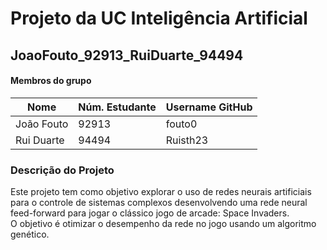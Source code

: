 # Projeto da UC Inteligência Artificial

## JoaoFouto_92913_RuiDuarte_94494

#### Membros do grupo
| Nome            | Núm. Estudante | Username GitHub         |
|----------------|----------------|-------------------------| 
| João Fouto      | 92913          | fouto0                  |
| Rui Duarte      | 94494          | Ruisth23                |

### Descrição do Projeto

Este projeto tem como objetivo explorar o uso de redes neurais artificiais para o controle de sistemas complexos desenvolvendo uma rede neural feed-forward para jogar o clássico jogo de arcade: Space Invaders.  
O objetivo é otimizar o desempenho da rede no jogo usando um algoritmo genético. 
